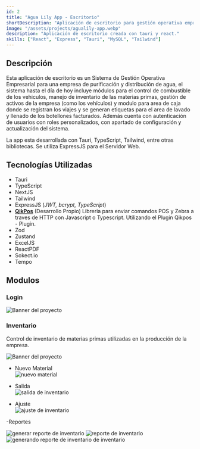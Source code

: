 ```yaml
---
id: 2
title: "Agua Lily App - Escritorio"
shortDescription: "Aplicación de escritorio para gestión operativa empresarial"
image: "/assets/projects/agualily-app.webp"
description: "Aplicación de escritorio creada con tauri y react."
skills: ["React", "Express", "Tauri", "MySQL", "Tailwind"]
---
```


## Descripción

Esta aplicación de escritorio es un Sistema de Gestión Operativa Empresarial para una empresa de purificación y distribución de agua, el sistema hasta el día de hoy incluye módulos para el control de combustible de los vehiculos, manejo de inventario de las materias primas, gestión de activos de la empresa (como los vehículos) y modulo para area de caja donde se registran los viajes y se generan etiquetas para el area de lavado y llenado de los botellones facturados. Además cuenta con autenticación de usuarios con roles personalizados, con apartado de configuración y actualización del sistema.

La app esta desarrollada con Tauri, TypeScript, Tailwind, entre otras bibliotecas. Se utiliza ExpressJS para el Servidor Web.

## Tecnologías Utilizadas

- Tauri
- TypeScript
- NextJS
- Tailwind
- ExpressJS (_JWT, bcrypt, TypeScript_)
- [**QikPos**](https://www.npmjs.com/package/qikpos?activeTab=readme) (Desarrollo Propio) Libreria para enviar comandos POS y Zebra a traves de HTTP con Javascript o Typescript. Utilizando el Plugin Qikpos - Plugin.
- Zod
- Zustand
- ExcelJS
- ReactPDF
- Sokect.io
- Tempo

## Modulos

### Login

![Banner del proyecto](/images/projects/agualily-app/screenshots/login.webp)

### Inventario

Control de inventario de materias primas utilizadas en la producción de la empresa.

![Banner del proyecto](/images/projects/agualily-app/screenshots/inventory.webp)

- Nuevo Material <br>
  <img alt='nuevo material' src='/images/projects/agualily-app/screenshots/new-material.webp'>

- Salida <br>
  <img alt='salida de inventario' src='/images/projects/agualily-app/screenshots/inventory-out.webp'>

- Ajuste <br>
  <img alt='ajuste de inventario' src='/images/projects/agualily-app/screenshots/adjust.webp'>

-Reportes <br>

<div class='grid md:grid-cols-2 grid-rows-2 md:gap-2'><img alt='generar reporte de inventario' src='/images/projects/agualily-app/screenshots/generate-report.webp'> <img class='md:row-span-2' alt='reporte de inventario' src='/images/projects/agualily-app/screenshots/generated-report.webp'> <img class="row-span-1 relative -top-15" alt='generando reporte de inventario de inventario' src='/images/projects/agualily-app/screenshots/generating-report.webp'>
</div>
